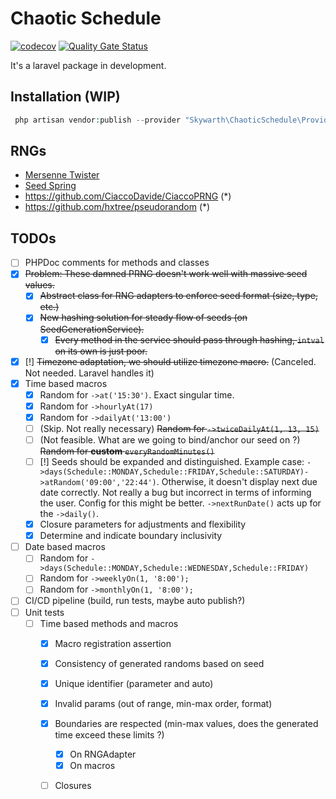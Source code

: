 # Chaotic Schedule

[![codecov](https://codecov.io/gh/skywarth/chaotic-schedule/graph/badge.svg?token=GNSG586LG2)](https://codecov.io/gh/skywarth/chaotic-schedule)
[![Quality Gate Status](https://sonarcloud.io/api/project_badges/measure?project=skywarth_chaotic-schedule&metric=alert_status)](https://sonarcloud.io/summary/new_code?id=skywarth_chaotic-schedule)

It's a laravel package in development.


## Installation (WIP)

```php
 php artisan vendor:publish --provider "Skywarth\ChaoticSchedule\Providers\ChaoticScheduleServiceProvider" --tag="config"
```

## RNGs

- [Mersenne Twister](https://github.com/ruafozy/php-mersenne-twister)
- [Seed Spring](https://github.com/paragonie/seedspring)
- https://github.com/CiaccoDavide/CiaccoPRNG (*)
- https://github.com/hxtree/pseudorandom (*)

## TODOs

- [ ] PHPDoc comments for methods and classes
- [X] ~~Problem: These damned PRNG doesn't work well with massive seed values.~~
  - [X] ~~Abstract class for RNG adapters to enforce seed format (size, type, etc.)~~
  - [X] ~~New hashing solution for steady flow of seeds (on SeedGenerationService).~~
    - [X] ~~Every method in the service should pass through hashing, `intval` on its own is just poor.~~
- [X] [!] ~~Timezone adaptation, we should utilize timezone macro.~~ (Canceled. Not needed. Laravel handles it)
- [X] Time based macros
  - [X] Random for `->at('15:30')`. Exact singular time.
  - [X] Random for `->hourlyAt(17)`
  - [X] Random for `->dailyAt('13:00')` 
  - [ ] (Skip. Not really necessary) ~~Random for `->twiceDailyAt(1, 13, 15)`~~ 
  - [ ] (Not feasible. What are we going to bind/anchor our seed on ?) ~~Random for **custom** `everyRandomMinutes()`~~
  - [ ] [!] Seeds should be expanded and distinguished.
      Example case: `->days(Schedule::MONDAY,Schedule::FRIDAY,Schedule::SATURDAY)->atRandom('09:00','22:44')`. Otherwise, it doesn't display next due date correctly. Not really a bug but incorrect in terms of informing the user.
      Config for this might be better. `->nextRunDate()` acts up for the `->daily()`.
  - [X] Closure parameters for adjustments and flexibility
  - [X] Determine and indicate boundary inclusivity
- [ ] Date based macros
  - [ ] Random for `->days(Schedule::MONDAY,Schedule::WEDNESDAY,Schedule::FRIDAY)` 
  - [ ] Random for `->weeklyOn(1, '8:00');`
  - [ ] Random for `->monthlyOn(1, '8:00');`
- [ ] CI/CD pipeline (build, run tests, maybe auto publish?)
- [ ] Unit tests
  - [ ] Time based methods and macros
    - [X] Macro registration assertion
    - [X] Consistency of generated randoms based on seed
    - [X] Unique identifier (parameter and auto)
    - [X] Invalid params (out of range, min-max order, format)
    - [X] Boundaries are respected (min-max values, does the generated time exceed these limits ?)
      - [X] On RNGAdapter
      - [X] On macros
    - [ ] Closures

